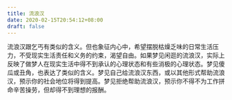 ```yaml
---
title: 流浪汉
date: 2020-02-15T20:54:12+08:00
draft: false
---
```


流浪汉跟乞丐有类似的含义。但也象征内心中，希望摆脱枯燥乏味的日常生活压力，不受现实生活责任和义务的约束，渴望自由。如果梦见闲逛的流浪汉，实际上反映了做梦人在现实生活中得不到承认的心理状态和有些消极的心理状态。梦见傻瓜或丑角，也表达了类似的含义。梦见自己给流浪汉东西，或以其他形式帮助流浪汉，预示你的社会地位将得到提高。梦见拒绝帮助流浪汉，预示你不得不为工作拼命辛苦操劳，但却得不到理想的报酬。